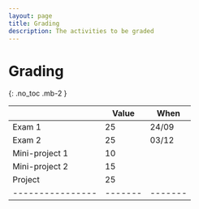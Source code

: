 ```yaml
---
layout: page
title: Grading
description: The activities to be graded
---
```


# Grading

{: .no_toc .mb-2 }

|                | Value | When  |
|----------------|-------|-------|
| Exam 1         | 25    | 24/09 |
| Exam 2         | 25    | 03/12 |
| Mini-project 1 | 10    |       |
| Mini-project 2 | 15    |       |
| Project        | 25    |       |
|----------------|-------|-------|
